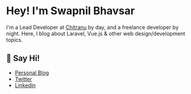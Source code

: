 # Hey! I'm Swapnil Bhavsar

I'm a Lead Developer at [Chitranu](https://chitranu.com) by day, and a freelance developer by night. Here, I blog about Laravel, Vue.js & other web design/development topics.

## 👋 Say Hi! 
 - [Personal Blog](https://swapnil.dev)
 - [Twitter](https://twitter.com/swapnil_bhavsar)
 - [Linkedin](https://linkedin.com/in/swapnilbhavsar)

